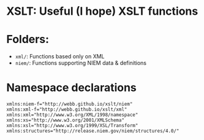 
# XSLT: Useful (I hope) XSLT functions

# Folders:

- `xml/`: Functions based only on XML
- `niem/`: Functions supporting NIEM data & definitions

# Namespace declarations

```
xmlns:niem-f="http://webb.github.io/xslt/niem"
xmlns:xml-f="http://webb.github.io/xslt/xml"
xmlns:xml="http://www.w3.org/XML/1998/namespace"
xmlns:xs="http://www.w3.org/2001/XMLSchema"
xmlns:xsl="http://www.w3.org/1999/XSL/Transform"
xmlns:structures="http://release.niem.gov/niem/structures/4.0/"
```
